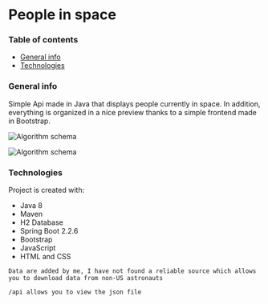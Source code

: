 # People in space
### Table of contents
* [General info](#general-info)
* [Technologies](#technologies)

### General info
Simple Api made in Java that displays people currently in
space. In addition, everything is organized in a nice
preview thanks to a simple frontend made in Bootstrap.

![Algorithm schema](https://imgur.com/JRCwoMs.png)
	
  ![Algorithm schema](https://imgur.com/OQDW4Gd.png)
  
### Technologies
Project is created with:
* Java 8
* Maven
* H2 Database
* Spring Boot 2.2.6
* Bootstrap
* JavaScript
* HTML and CSS

```
Data are added by me, I have not found a reliable source which allows you to download data from non-US astronauts

/api allows you to view the json file
```
